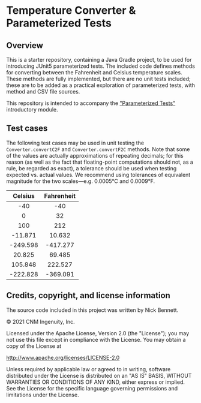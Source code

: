 # Temperature Converter & Parameterized Tests

## Overview

This is a starter repository, containing a Java Gradle project, to be used for introducing JUnit5 parameterized tests. The included code defines methods for converting between the Fahrenheit and Celsius temperature scales. These methods are fully implemented, but there are no unit tests included; these are to be added as a practical exploration of parameterized tests, with method and CSV file sources.

This repository is intended to accompany the ["Parameterized Tests"](https://ddc-java.github.io/parameterized-tests/) introductory module.

## Test cases

The following test cases may be used in unit testing the `Converter.convertC2F` and `Converter.convertF2C` methods. Note that some of the values are actually approximations of repeating decimals; for this reason (as well as the fact that floating-point computations should not, as a rule, be regarded as exact), a tolerance should be used when testing expected vs. actual values. We recommend using tolerances of equivalent magnitude for the two scales&mdash;e.g. 0.0005&deg;C and 0.0009&deg;F.

| Celsius | Fahrenheit |
|:-------:|:----------:|
| -40 | -40 |
| 0 | 32 |
| 100 | 212 |
| -11.871 | 10.632 |
| -249.598 | -417.277 |
| 20.825 | 69.485 |
| 105.848 | 222.527 |
| -222.828 | -369.091 |

## Credits, copyright, and license information

The source code included in this project was written by Nick Bennett.

&copy; 2021 CNM Ingenuity, Inc.

Licensed under the Apache License, Version 2.0 (the "License");
you may not use this file except in compliance with the License.
You may obtain a copy of the License at

<http://www.apache.org/licenses/LICENSE-2.0>

Unless required by applicable law or agreed to in writing, software
distributed under the License is distributed on an "AS IS" BASIS,
WITHOUT WARRANTIES OR CONDITIONS OF ANY KIND, either express or implied.
See the License for the specific language governing permissions and
limitations under the License.
